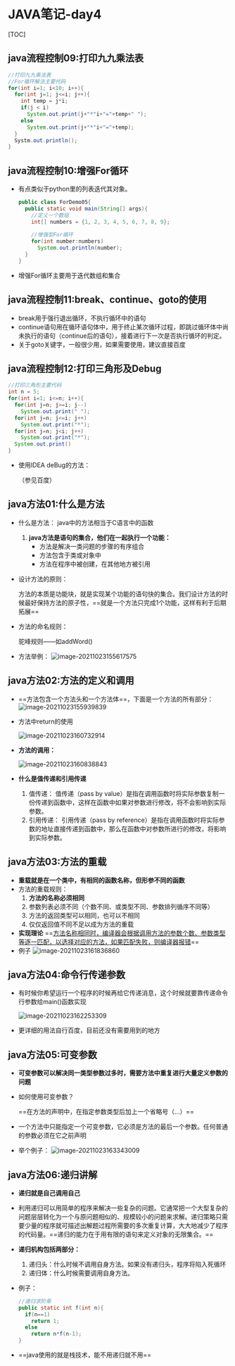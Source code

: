 # JAVA笔记-day4

[TOC]

## java流程控制09:打印九九乘法表

```java
//打印九九乘法表
//For循环解法主要代码
for(int i=1; i<10; i++){
  for(int j=1; j<=i; j++){
    int temp = j*i;
    if(j < i) 
      System.out.print(j+"*"i+"="+temp+" ");
    else 
      System.out.print(j+"*"i+"="+temp);
  }
  Systm.out.println();
}

```



## java流程控制10:增强For循环

- 有点类似于python里的列表迭代其对象。

  ```java
  public class ForDemo05{
    public static void main(String[] args){
      //定义一个数组
      int[] numbers = {1, 2, 3, 4, 5, 6, 7, 8, 9};
      
      //增强型For循环
      for(int number:numbers)
        System.out.println(number);
    }
  }
  ```

- 增强For循环主要用于迭代数组和集合



## java流程控制11:break、continue、goto的使用

- break用于强行退出循环，不执行循环中的语句
- continue语句用在循环语句体中，用于终止某次循环过程，即跳过循环体中尚未执行的语句（continue后的语句），接着进行下一次是否执行循环的判定。
- 关于goto关键字，一般很少用，如果需要使用，建议直接百度



## java流程控制12:打印三角形及Debug

```java
//打印三角形主要代码
int n = 5;
for(int i=1; i<=n; i++){
  for(int j=n; j>=i; j--)
    System.out.print(" ");
  for(int j=n; j<=i; j++)
    System.out.print("*");
  for(int j=n; j<i; j++)
    System.out.print("*");
  System.out.print()
}
```

- 使用IDEA deBug的方法：

  （参见百度）

## java方法01:什么是方法

- 什么是方法：
  java中的方法相当于C语言中的函数

  1. **java方法是语句的集合，他们在一起执行一个功能：**
     - 方法是解决一类问题的步骤的有序组合
     - 方法包含于类或对象中
     - 方法在程序中被创建，在其他地方被引用

- 设计方法的原则：

  方法的本质是功能块，就是实现某个功能的语句快的集合。我们设计方法的时候最好保持方法的原子性，==就是一个方法只完成1个功能，这样有利于后期拓展==

- 方法的命名规则：

  驼峰规则——如addWord()

- 方法举例：
  ![image-20211023155617575](https://tva1.sinaimg.cn/large/008i3skNgy1gvplizbh4hj610q0e2ab902.jpg)



## java方法02:方法的定义和调用

- ==方法包含一个方法头和一个方法体==，下面是一个方法的所有部分：
  ![image-20211023155939839](https://tva1.sinaimg.cn/large/008i3skNgy1gvplj2o9dmj61dw0ggn1b02.jpg)

- 方法中return的使用

  ![image-20211023160732914](https://tva1.sinaimg.cn/large/008i3skNgy1gvplj3q6pmj61dw0ggn1b02.jpg)

- **方法的调用：**

  ![image-20211023160838843](https://tva1.sinaimg.cn/large/008i3skNgy1gvplj4q98ij619w0m2taq02.jpg)

- **什么是值传递和引用传递**

  1. 值传递：
     值传递（pass by value）是指在调用函数时将实际参数复制一份传递到函数中，这样在函数中如果对参数进行修改，将不会影响到实际参数。 
  2. 引用传递：
     引用传递（pass by reference）是指在调用函数时将实际参数的地址直接传递到函数中，那么在函数中对参数所进行的修改，将影响到实际参数。

## java方法03:方法的重载

- **重载就是在一个类中，有相同的函数名称，但形参不同的函数**
- 方法的重载规则：
  1. **方法的名称必须相同**
  2. 参数列表必须不同（个数不同、或类型不同、参数排列循序不同等）
  3. 方法的返回类型可以相同，也可以不相同
  4. 仅仅返回值不同不足以成为方法的重载
- **实现理论**
  ==<u>方法名称相同时，编译器会根据调用方法的参数个数、参数类型等逐一匹配，以选择对应的方法，如果匹配失败，则编译器报错</u>==
- 例子
  ![image-20211023161836860](https://tva1.sinaimg.cn/large/008i3skNgy1gvpljikgw0j619y0do40702.jpg)



## java方法04:命令行传递参数

- 有时候你希望运行一个程序的时候再给它传递消息，这个时候就要靠传递命令行参数给main()函数实现

  ![image-20211023162253309](https://tva1.sinaimg.cn/large/008i3skNgy1gvpljfs9lmj61740da75f02.jpg)

- 更详细的用法自行百度，目前还没有需要用到的地方

## java方法05:可变参数

- **可变参数可以解决同一类型参数过多时，需要方法中重复进行大量定义参数的问题**

- 如何使用可变参数？

  ==在方法的声明中，在指定参数类型后加上一个省略号（...）==

- 一个方法中只能指定一个可变参数，它必须是方法的最后一个参数。任何普通的参数必须在它之前声明

- 举个例子：
  ![image-20211023163343009](https://tva1.sinaimg.cn/large/008i3skNgy1gvpljd51nuj619u0o0ad902.jpg)

  

## java方法06:递归讲解

- **递归就是自己调用自己**

- 利用递归可以用简单的程序来解决一些复杂的问题。它通常把一个大型复杂的问题层层转化为一个与原问题相似的、规模较小的问题来求解。递归策略只需要少量的程序就可描述出解题过程所需要的多次重复计算，大大地减少了程序的代码量。==递归的能力在于用有限的语句来定义对象的无限集合。==

- **递归机构包括两部分：**

  1. 递归头：什么时候不调用自身方法。如果没有递归头，程序将陷入死循环
  2. 递归体：什么时候需要调用自身方法。

- 例子：

  ```java
  //递归求阶乘
  public static int f(int n){
    if(n==1)
      return 1;
    else
      return n*f(n-1);
  }
  ```

- ==java使用的就是栈技术，能不用递归就不用==

